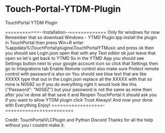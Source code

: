 # Touch-Portal-YTDM-Plugin
TouchPortal YTDM Plugin

============--Installation--=============
Only for windows for now Remember that
so download Windows - YTMD Plugin.tpp
install the plugin in TouchPortal then
press Win+R enter %appdata%\TouchPortal\plugins\TouchPortalYTMusic
and press ok
then you should see Login.json
open that with any Text editor
ok just leave that open
so let's get back to YTMD So in the YTMD App
you should see Settings button next to your google account icon
so click that Settings then go to Integrations tab
Enable Remote control also make sure
Protect remote control with password is also on
You should see blue text that are like XXXXX
type that out in the Login.json
replace all the XXXXX with that so mine is N058Z
so if you do everything right it would look like
this {"Password": "N058Z"} but your password is not the
same as mine then after you've done all that save it
and Reopen TouchPortal it should ask you if you want to allow
YTDM plugin click Trust Always! And now your done with Everything
Enjoy!
==================-========================

Credit: TouchPortalVLCPlugin and Python Discord
Thanks for all the help without you i couldnt make it.
